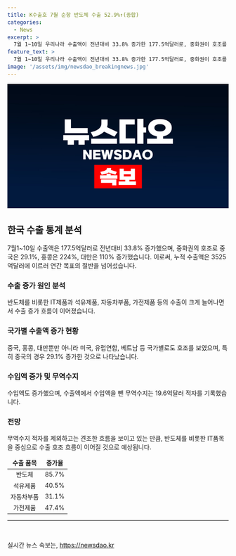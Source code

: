 ```yaml
---
title: K수출호 7월 순항 반도체 수출 52.9%↑(종합)
categories:
  - News
excerpt: >
  7월 1~10일 우리나라 수출액이 전년대비 33.8% 증가한 177.5억달러로, 중화권이 호조를 보였다. 특히 중국(29.1%↑), 홍콩(224%↑), 대만(110%↑) 등의 수출액이 두드러지게 늘었다. 반도체의 호조가 주도한 결과로 33억9000만달러의 수출액을 기록했으며, 석유제품, 자동차부품, 가전제품도 호조를 보였다. 또한 올해 누적 수출액은 3525억달러로 정부의 연간 수출액 목표의 절반을 넘어섰다.
feature_text: >
  7월 1~10일 우리나라 수출액이 전년대비 33.8% 증가한 177.5억달러로, 중화권이 호조를 보였다. 특히 중국(29.1%↑), 홍콩(224%↑), 대만(110%↑) 등의 수출액이 두드러지게 늘었다. 반도체의 호조가 주도한 결과로 33억9000만달러의 수출액을 기록했으며, 석유제품, 자동차부품, 가전제품도 호조를 보였다. 또한 올해 누적 수출액은 3525억달러로 정부의 연간 수출액 목표의 절반을 넘어섰다.
image: '/assets/img/newsdao_breakingnews.jpg'
---
```


<p><img src="/assets/img/newsdao_breakingnews.jpg" alt="koreaapp 속보" /></p>

<h2 data-ke-size="size26">한국 수출 통계 분석</h2>

<p data-ke-size="size16">7월1~10일 수출액은 177.5억달러로 전년대비 33.8% 증가했으며, 중화권의 호조로 중국은 29.1%, 홍콩은 224%, 대만은 110% 증가했습니다. 이로써, 누적 수출액은 3525억달러에 이르러 연간 목표의 절반을 넘어섰습니다.</p>

<h3 data-ke-size="size24">수출 증가 원인 분석</h3>

<p data-ke-size="size16">반도체를 비롯한 IT제품과 석유제품, 자동차부품, 가전제품 등의 수출이 크게 늘어나면서 수출 증가 흐름이 이어졌습니다.</p>

<h3 data-ke-size="size24">국가별 수출액 증가 현황</h3>

<p data-ke-size="size16">중국, 홍콩, 대만뿐만 아니라 미국, 유럽연합, 베트남 등 국가별로도 호조를 보였으며, 특히 중국의 경우 29.1% 증가한 것으로 나타났습니다.</p>

<h3 data-ke-size="size24">수입액 증가 및 무역수지</h3>

<p data-ke-size="size16">수입액도 증가했으며, 수출액에서 수입액을 뺀 무역수지는 19.6억달러 적자를 기록했습니다.</p>

<h3 data-ke-size="size24">전망</h3>

<p data-ke-size="size16">무역수지 적자를 제외하고는 견조한 흐름을 보이고 있는 만큼, 반도체를 비롯한 IT품목을 중심으로 수출 호조 흐름이 이어질 것으로 예상됩니다.</p>

<table>
<thead>
<tr>
<td style="text-align: center; height: 17px;"><b>수출 품목</b></td>
<td style="text-align: center; height: 17px;"><b>증가율</b></td>
</tr>
</thead>
<tbody>
<tr>
<td style="text-align: center; height: 17px;">반도체</td>
<td style="text-align: center; height: 17px;">85.7%</td>
</tr>
<tr>
<td style="text-align: center; height: 17px;">석유제품</td>
<td style="text-align: center; height: 17px;">40.5%</td>
</tr>
<tr>
<td style="text-align: center; height: 17px;">자동차부품</td>
<td style="text-align: center; height: 17px;">31.1%</td>
</tr>
<tr>
<td style="text-align: center; height: 17px;">가전제품</td>
<td style="text-align: center; height: 17px;">47.4%</td>
</tr>
</tbody>
</table>

<hr>

<p data-ke-size="size16">&nbsp;</p>
실시간 뉴스 속보는, <a href="https://newsdao.kr" rel="dofollow">https://newsdao.kr</a>


